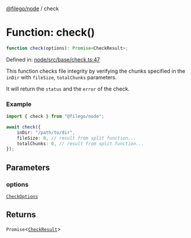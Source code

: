 [@filego/node](../README.md) / check

# Function: check()

```ts
function check(options): Promise<CheckResult>;
```

Defined in: [node/src/base/check.ts:47](https://github.com/alpheustangs/filego.js/blob/2a25fe3fdc1a0816f27fbb873f77aac511984242/packages/node/src/base/check.ts#L47)

This function checks file integrity by verifying the chunks specified
in the `inDir` with `fileSize`, `totalChunks` parameters.

It will return the `status` and the `error` of the check.

### Example

```ts
import { check } from "@filego/node";

await check({
    inDir: "/path/to/dir",
    fileSize: 0, // result from split function...
    totalChunks: 0, // result from split function...
});
```

## Parameters

### options

[`CheckOptions`](../type-aliases/CheckOptions.md)

## Returns

`Promise`\<[`CheckResult`](../type-aliases/CheckResult.md)\>
